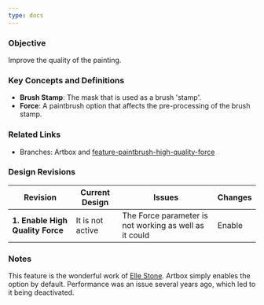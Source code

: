 ```yaml
---
type: docs
---
```


### Objective

Improve the quality of the painting.

### Key Concepts and Definitions

- **Brush Stamp**: The mask that is used as a brush 'stamp'.
- **Force**: A paintbrush option that affects the pre-processing of the brush stamp.

### Related Links

- Branches: Artbox and [feature-paintbrush-high-quality-force](https://gitlab.gnome.org/pixelmixer/artbox/-/tree/feature-paintbrush-high-quality-force?ref_type=heads)

### Design Revisions

| **Revision**  | **Current Design**  | **Issues**  | **Changes** |
|--------------------------------------------|---------------------------------------------------------------------------------------------|----------------------------------------------------------------------------------------------|-----------------------------------------------------------|
| **1. Enable High Quality Force** | It is not active | The Force parameter is not working as well as it could  | Enable |

### Notes

This feature is the wonderful work of [Elle Stone](https://gitlab.gnome.org/ellestone). Artbox simply enables the option by default. Performance was an issue several years ago, which led to it being deactivated.

